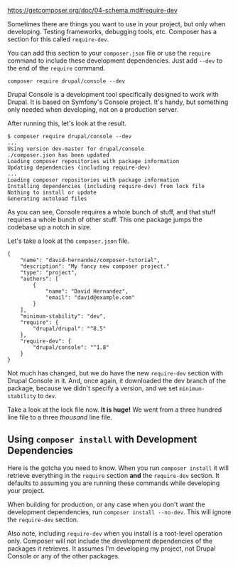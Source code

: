 https://getcomposer.org/doc/04-schema.md#require-dev

Sometimes there are things you want to use in your project, but only when developing. 
Testing frameworks, debugging tools, etc. Composer has a section for this called `require-dev`.

You can add this section to your `composer.json` file or use the `require` command 
to include these development dependencies. Just add `--dev` to the end of the `require` 
command.

```$xslt
composer require drupal/console --dev
```

Drupal Console is a development tool specifically designed to work with Drupal. It 
is based on Symfony's Console project. It's handy, but something only needed when 
developing, not on a production server.

After running this, let's look at the result.

```$xslt
$ composer require drupal/console --dev
...
Using version dev-master for drupal/console
./composer.json has been updated
Loading composer repositories with package information
Updating dependencies (including require-dev)
...
Loading composer repositories with package information
Installing dependencies (including require-dev) from lock file
Nothing to install or update
Generating autoload files
```

As you can see, Console requires a whole bunch of stuff, and that stuff requires 
a whole bunch of other stuff. This one package jumps the codebase up a notch in size.

Let's take a look at the `composer.json` file.

```$xslt
{
    "name": "david-hernandez/composer-tutorial",
    "description": "My fancy new composer project."
    "type": "project",
    "authors": [
        {
            "name": "David Hernandez",
            "email": "david@example.com"
        }
    ],
    "minimum-stability": "dev",
    "require": {
        "drupal/drupal": "^8.5"
    },
    "require-dev": {
        "drupal/console": "^1.8"
    }
}
```

Not much has changed, but we do have the new `require-dev` section with 
Drupal Console in it. And, once again, it downloaded the dev branch of the 
package, because we didn't specify a version, and we set `minimum-stability` 
to `dev`.

Take a look at the lock file now. **It is huge!** We went from a three hundred 
line file to a three _thousand_ line file.

## Using `composer install` with Development Dependencies

Here is the gotcha you need to know. When you run `composer install` it 
will retrieve everything in the `require` section **and** the `require-dev` 
section. It defaults to assuming you are running these commands while developing 
your project.

When building for production, or any case when you don't want the development 
dependencies, run `composer install --no-dev`. This will ignore the `require-dev` 
section.

Also note, including `require-dev` when you install is a root-level operation only. 
Composer will not include the development dependencies of the packages it retrieves. 
It assumes I'm developing my project, not Drupal Console or any of the other packages.